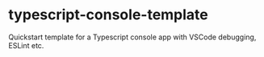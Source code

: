 # typescript-console-template
Quickstart template for a Typescript console app with VSCode debugging, ESLint etc.
